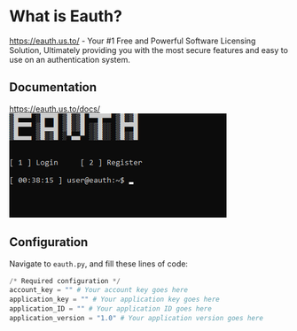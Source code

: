 What is Eauth?
==============

https://eauth.us.to/ - Your #1 Free and Powerful Software Licensing Solution, Ultimately providing you with the most secure features and easy to use on an authentication system.    
  
Documentation
-------------

https://eauth.us.to/docs/
![Eauth python application example SDK](python_app_image.png)

Configuration
-------------

Navigate to `eauth.py`, and fill these lines of code:

```python
/* Required configuration */
account_key = "" # Your account key goes here
application_key = "" # Your application key goes here
application_ID = "" # Your application ID goes here
application_version = "1.0" # Your application version goes here
```
